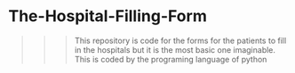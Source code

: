 # The-Hospital-Filling-Form
>>>This repository is code for the forms for the patients to fill in the hospitals but it is the most basic one imaginable.
>>>This is coded by the programing language of python 
